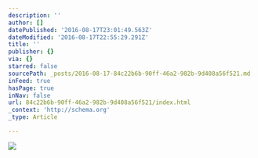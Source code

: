 ```yaml
---
description: ''
author: []
datePublished: '2016-08-17T23:01:49.563Z'
dateModified: '2016-08-17T22:55:29.291Z'
title: ''
publisher: {}
via: {}
starred: false
sourcePath: _posts/2016-08-17-84c22b6b-90ff-46a2-982b-9d408a56f521.md
inFeed: true
hasPage: true
inNav: false
url: 84c22b6b-90ff-46a2-982b-9d408a56f521/index.html
_context: 'http://schema.org'
_type: Article

---
```

![](https://the-grid-user-content.s3-us-west-2.amazonaws.com/ce9e4b93-e22e-4598-93b5-05e20785dd8a.jpg)